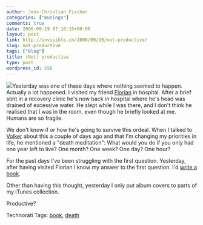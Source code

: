 ```yaml
---
author: Jens-Christian Fischer
categories: ["musings"]
comments: true
date: 2006-09-19 07:18:15+00:00
layout: post
link: http://invisible.ch/2006/09/19/not-productive/
slug: not-productive
tags: ["blog"]
title: (Not) productive
type: post
wordpress_id: 556
---
```


![](/files/smallOldBook.jpg)Yesterday was one of these days where nothing seemed to happen. Actually a lot happened. I visited my friend [Florian][1] in hospital. After a brief stint in a recovery clinic he's now back in hospital where he's head was drained of excessive water. He slept while I was there, and I don't think he realised that I was in the room, even though he briefly looked at me. Humans are so fragile. 

We don't know if or how he's going to survive this ordeal. When I talked to [Volker][2] about this a couple of days ago and that I'm changing my priorities in life, he mentioned a "death meditation": What would you do if you only had one year left to live? One month? One week? One day? One hour?

For the past days I've been struggling with the first question. Yesterday, after having visited Florian I know my answer to the first question. I'd [write a book][3].

Other than having this thought, yesterday I only put album covers to parts of my iTunes collection.

Productive?

[1]: /2006/08/02/if-not-today/
[2]: http://vowe.net
[3]: http://www.43things.com/things/view/220


Technorati Tags: [book](http://www.technorati.com/tag/book), [death](http://www.technorati.com/tag/death)
